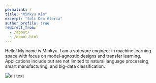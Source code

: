 ```yaml
---
permalink: /
title: "Minkyu Kim"
excerpt: "Soli Deo Gloria"
author_profile: true
redirect_from: 
  - /about/
  - /about.html
---
```




Hello! My name is Minkyu. I am a software engineer in machine learning space with focus on model-agnostic designs and transfer learning. Applications include but are not limited to natural language processing, smart manufacturing, and big-data classification.



![alt text](https://minkyuk.github.io/files/scatter.png "scatter")
